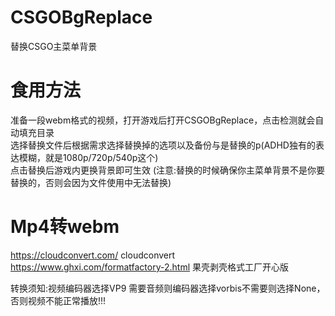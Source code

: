 # CSGOBgReplace
替换CSGO主菜单背景

# 食用方法
准备一段webm格式的视频，打开游戏后打开CSGOBgReplace，点击检测就会自动填充目录<br>
选择替换文件后根据需求选择替换掉的选项以及备份与是替换的p(ADHD独有的表达模糊，就是1080p/720p/540p这个)<br>
点击替换后游戏内更换背景即可生效 (注意:替换的时候确保你主菜单背景不是你要替换的，否则会因为文件使用中无法替换)<br>

# Mp4转webm
https://cloudconvert.com/ cloudconvert <br>
https://www.ghxi.com/formatfactory-2.html 果壳剥壳格式工厂开心版 <br>

转换须知:视频编码器选择VP9 需要音频则编码器选择vorbis不需要则选择None，否则视频不能正常播放!!!
